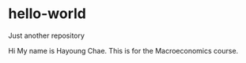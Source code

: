# hello-world
Just another repository

Hi
My name is Hayoung Chae.
This is for the Macroeconomics course.
